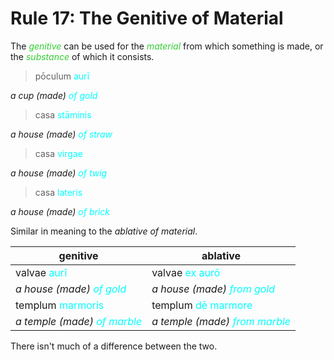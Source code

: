 # Rule 17: The Genitive of Material

The <span style="color: limegreen">_genitive_</span> can be used for the <span style="color: limegreen">_material_</span> from which something is made, or the <span style="color: limegreen">_substance_</span> of which it consists.

> pōculum <span style="color: cyan">aurī</span>

_a cup (made) <span style="color: cyan">of gold</span>_

> casa <span style="color: cyan">stāminis</span>

_a house (made) <span style="color: cyan">of straw</span>_

> casa <span style="color: cyan">virgae</span>

_a house (made) <span style="color: cyan">of twig</span>_

>casa <span style="color: cyan">lateris</span>

_a house (made) <span style="color: cyan">of brick</span>_

Similar in meaning to the _ablative of material_.

| genitive | ablative |
| --- | --- |
| valvae <span style="color: cyan">aurī</span> | valvae <span style="color: cyan">ex aurō</span> |
| _a house (made) <span style="color: cyan">of gold</span>_ | _a house (made) <span style="color: cyan">from gold</span>_ | 
| templum <span style="color: cyan">marmoris</span> | templum <span style="color: cyan">dē marmore</span> | 
| _a temple (made) <span style="color: cyan">of marble</span>_ | _a temple (made) <span style="color: cyan">from marble</span>_ |

There isn't much of a difference between the two.